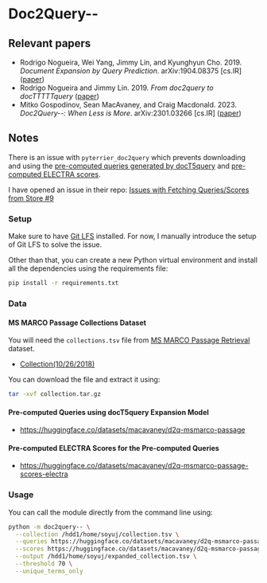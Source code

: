 # Doc2Query--

## Relevant papers

- Rodrigo Nogueira, Wei Yang, Jimmy Lin, and Kyunghyun Cho. 2019. _Document Expansion by Query Prediction_. arXiv:1904.08375 [cs.IR] ([paper](https://arxiv.org/pdf/1904.08375.pdf))
- Rodrigo Nogueira and Jimmy Lin. 2019. _From doc2query to docTTTTTquery_ ([paper](https://cs.uwaterloo.ca/~jimmylin/publications/Nogueira_Lin_2019_docTTTTTquery-v2.pdf))
- Mitko Gospodinov, Sean MacAvaney, and Craig Macdonald. 2023. _Doc2Query--: When Less is More_. arXiv:2301.03266 [cs.IR] ([paper](https://arxiv.org/pdf/2301.03266.pdf))

## Notes

There is an issue with `pyterrier_doc2query` which prevents downloading and using
the [pre-computed queries generated by docT5query](https://huggingface.co/datasets/macavaney/d2q-msmarco-passage/tree/main)
and
[pre-computed ELECTRA scores](https://huggingface.co/datasets/macavaney/d2q-msmarco-passage-scores-electra/tree/main).

I have opened an issue in their
repo: [Issues with Fetching Queries/Scores from Store #9](https://github.com/terrierteam/pyterrier_doc2query/issues/9)


### Setup

Make sure to have [Git LFS](https://git-lfs.com) installed. For now, I manually introduce the setup of Git LFS to solve
the issue.

Other than that, you can create a new Python virtual environment and install all the dependencies using the requirements
file:

```bash
pip install -r requirements.txt
```

### Data

#### MS MARCO Passage Collections Dataset
You will need the `collections.tsv` file from [MS MARCO Passage Retrieval](https://microsoft.github.io/msmarco/) dataset.

* [Collection(10/26/2018)](https://msmarco.blob.core.windows.net/msmarcoranking/collection.tar.gz)

You can download the file and extract it using:

```bash
tar -xvf collection.tar.gz
```

#### Pre-computed Queries using docT5query Expansion Model
* https://huggingface.co/datasets/macavaney/d2q-msmarco-passage

#### Pre-computed ELECTRA Scores for the Pre-computed Queries
* https://huggingface.co/datasets/macavaney/d2q-msmarco-passage-scores-electra


### Usage

You can call the module directly from the command line using:

```bash
python -m doc2query-- \
  --collection /hdd1/home/soyuj/collection.tsv \
  --queries https://huggingface.co/datasets/macavaney/d2q-msmarco-passage \
  --scores https://huggingface.co/datasets/macavaney/d2q-msmarco-passage-scores-electra \
  --output /hdd1/home/soyuj/expanded_collection.tsv \
  --threshold 70 \
  --unique_terms_only
```